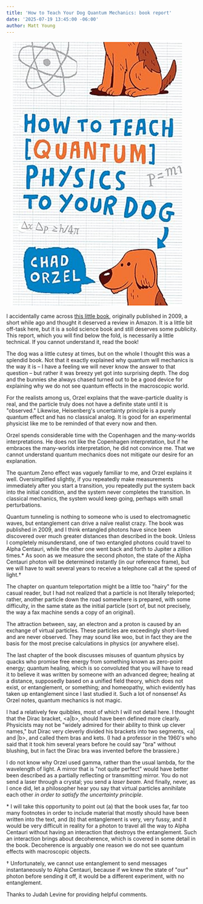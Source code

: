 ```yaml
---
title: 'How to Teach Your Dog Quantum Mechanics: book report'
date: '2025-07-19 13:45:00 -06:00'
author: Matt Young
---
```


<figure class="on-the-left-side" style="margin-top: 10px; margin-right: 40px; margin-bottom: 10px; margin-left: 10px;">
<img src="/uploads/2025/Orzel_Physics_Dog_600.jpg" alt="Book cover"/>
<figcaption>
</figcaption>
</figure>






I accidentally came across <a href="https://www.amazon.com/How-Teach-Quantum-Physics-Your-ebook/dp/B002ZJCQT2/">this little book</a>, originally published in 2009, a short while ago and thought it deserved a review in Amazon. It is a little bit off-task here, but it is a solid science book and still deserves some publicity. This report, which you will find below the fold, is necessarily a little technical. If you cannot understand it, read the book!

<!--more-->

The dog was a little cutesy at times, but on the whole I thought this was a splendid book. Not that it exactly explained why quantum will mechanics is the way it is – I have a feeling we will never know the answer to that question – but rather it was breezy yet got into surprising depth. The dog and the bunnies she always chased turned out to be a good device for explaining why we do not see quantum effects in the macroscopic world.

For the realists among us, Orzel explains that the wave-particle duality is real, and the particle truly does not have a definite state until it is "observed." Likewise, Heisenberg's uncertainty principle is a purely quantum effect and has no classical analog. It is good for an experimental physicist like me to be reminded of that every now and then.

Orzel spends considerable time with the Copenhagen and the many-worlds interpretations. He does not like the Copenhagen interpretation, but if he embraces the many-worlds interpretation, he did not convince me. That we cannot understand quantum mechanics does not mitigate our desire for an explanation.

The quantum Zeno effect was vaguely familiar to me, and Orzel explains it well. Oversimplified slightly, if you repeatedly make measurements immediately after you start a transition, you repeatedly put the system back into the initial condition, and the system never completes the transition. In classical mechanics, the system would keep going, perhaps with small perturbations.

Quantum tunneling is nothing to someone who is used to electromagnetic waves, but entanglement can drive a naïve realist crazy. The book was published in 2009, and I think entangled photons have since been discovered over much greater distances than described in the book. Unless I completely misunderstand, one of two entangled photons could travel to Alpha Centauri, while the other one went back and forth to Jupiter a zillion times.* As soon as we measure the second photon, the state of the Alpha Centauri photon will be determined instantly (in our reference frame), but we will have to wait several years to receive a telephone call at the speed of light.†

The chapter on quantum teleportation might be a little too "hairy" for the casual reader, but I had not realized that a particle is not literally teleported; rather, another particle down the road somewhere is prepared, with some difficulty, in the same state as the initial particle (sort of, but not precisely, the way a fax machine sends a copy of an original).

The attraction between, say, an electron and a proton is caused by an exchange of virtual particles. These particles are exceedingly short-lived and are never observed. They may sound like woo, but in fact they are the basis for the most precise calculations in physics (or anywhere else).

The last chapter of the book discusses misuses of quantum physics by quacks who promise free energy from something known as zero-point energy; quantum healing, which is so convoluted that you will have to read it to believe it was written by someone with an advanced degree; healing at a distance, supposedly based on a unified field theory, which does not exist, or entanglement, or something; and homeopathy, which evidently has taken up entanglement since I last studied it. Such a lot of nonsense! As Orzel notes, quantum mechanics is not magic.

I had a relatively few quibbles, most of which I will not detail here. I thought that the Dirac bracket, <a|b>, should have been defined more clearly. Physicists may not be "widely admired for their ability to think up clever names," but Dirac very cleverly divided his brackets into two segments, <a| and |b>, and called them bras and kets. (I had a professor in the 1960's who said that it took him several years before he could say "bra" without blushing, but in fact the Dirac bra was invented before the brassiere.) 

I do not know why Orzel used gamma, rather than the usual lambda, for the wavelength of light. A mirror that is "not quite perfect" would have better been described as a partially reflecting or transmitting mirror. You do not send a laser through a crystal; you send a <i>laser beam</i>. And finally, never, as I once did, let a philosopher hear you say that virtual particles annihilate each other <i>in order to satisfy the uncertainty principle</i>.

&#42; I will take this opportunity to point out (a) that the book uses far, far too many footnotes in order to include material that mostly should have been written into the text, and (b) that entanglement is very, very fussy, and it would be very difficult in reality for a photon to travel all the way to Alpha Centauri without having an interaction that destroys the entanglement. Such an interaction brings about decoherence, which is covered in some detail in the book. Decoherence is arguably one reason we do not see quantum effects with macroscopic objects.

† Unfortunately, we cannot use entanglement to send messages instantaneously to Alpha Centauri, because if we knew the state of "our" photon before sending it off, it would be a different experiment, with no entanglement.

Thanks to Judah Levine for providing helpful comments.
